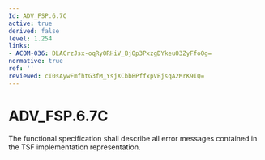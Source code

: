 ```yaml
---
Id: ADV_FSP.6.7C
active: true
derived: false
level: 1.254
links:
- ACOM-036: DLACrzJsx-oqRyORHiV_BjOp3PxzgDYkeuO3ZyFfoOg=
normative: true
ref: ''
reviewed: cI0sAywFmfhtG3fM_YsjXCbbBPffxpVBjsqA2MrK9IQ=
---
```


# ADV_FSP.6.7C

The functional specification shall describe all error messages contained in the TSF implementation representation.